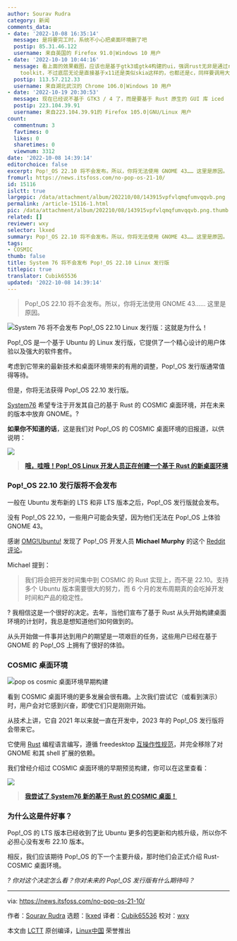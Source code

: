 ```yaml
---
author: Sourav Rudra
category: 新闻
comments_data:
- date: '2022-10-08 16:35:14'
  message: 是将要完工时，系统不小心把桌面环境删了吧
  postip: 85.31.46.122
  username: 来自英国的 Firefox 91.0|Windows 10 用户
- date: '2022-10-10 10:44:16'
  message: 看上面的效果截图，应该也是基于gtk3或gtk4构建的ui，强调rust无非是通过rust去调用gtk的c api。如果这么喜欢为rust构建生态，不如尝试让rust直接从底层构建ui
    toolkit，不过底层无论是直接基于x11还是类似skia这样的，也都还是c，同样要调用大量c api
  postip: 113.57.212.33
  username: 来自湖北武汉的 Chrome 106.0|Windows 10 用户
- date: '2022-10-19 20:30:53'
  message: 现在已经说不基于 GTK3 / 4 了，而是要基于 Rust 原生的 GUI 库 iced
  postip: 223.104.39.91
  username: 来自223.104.39.91的 Firefox 105.0|GNU/Linux 用户
count:
  commentnum: 3
  favtimes: 0
  likes: 0
  sharetimes: 0
  viewnum: 3312
date: '2022-10-08 14:39:14'
editorchoice: false
excerpt: Pop!_OS 22.10 将不会发布。所以，你将无法使用 GNOME 43…… 这里是原因。
fromurl: https://news.itsfoss.com/no-pop-os-21-10/
id: 15116
islctt: true
largepic: /data/attachment/album/202210/08/143915vpfvlqmqfumvqqvb.png
permalink: /article-15116-1.html
pic: /data/attachment/album/202210/08/143915vpfvlqmqfumvqqvb.png.thumb.jpg
related: []
reviewer: wxy
selector: lkxed
summary: Pop!_OS 22.10 将不会发布。所以，你将无法使用 GNOME 43…… 这里是原因。
tags:
- COSMIC
thumb: false
title: System 76 将不会发布 Pop!_OS 22.10 Linux 发行版
titlepic: true
translator: Cubik65536
updated: '2022-10-08 14:39:14'
---
```



> 
> Pop!\_OS 22.10 将不会发布。所以，你将无法使用 GNOME 43…… 这里是原因。
> 
> 
> 


![System 76 将不会发布 Pop!_OS 22.10 Linux 发行版：这就是为什么！](/data/attachment/album/202210/08/143915vpfvlqmqfumvqqvb.png)


Pop!\_OS 是一个基于 Ubuntu 的 Linux 发行版，它提供了一个精心设计的用户体验以及强大的软件套件。


考虑到它带来的最新技术和桌面环境带来的有用的调整，Pop!\_OS 发行版通常值得等待。


但是，你将无法获得 Pop!\_OS 22.10 发行版。


[System76](https://system76.com/) 希望专注于开发其自己的基于 Rust 的 COSMIC 桌面环境，并在未来的版本中放弃 GNOME。?


**如果你不知道的话**，这是我们对 Pop!\_OS 的 COSMIC 桌面环境的旧报道，以供说明：


![](/data/attachment/album/202210/08/143916muu4u54z5ut8rtut.png)



> 
> **[哦，哇哦！Pop!\_OS Linux 开发人员正在创建一个基于 Rust 的新桌面环境](https://news.itsfoss.com/pop-os-cosmic-rust/)**
> 
> 
> 


### Pop!\_OS 22.10 发行版将不会发布


一般在 Ubuntu 发布新的 LTS 和非 LTS 版本之后，Pop!\_OS 发行版就会发布。


没有 Pop!\_OS 22.10，一些用户可能会失望，因为他们无法在 Pop!\_OS 上体验 GNOME 43。


感谢 [OMG!Ubuntu!](https://www.omgubuntu.co.uk/2022/09/excited-for-pop_os-22-10-dont-be) 发现了 Pop!\_OS 开发人员 **Michael Murphy** 的这个 [Reddit 评论](https://www.reddit.com/r/pop_os/comments/xifwt6/comment/ip3l425/)。


Michael 提到：



> 
> 我们将会把开发时间集中到 COSMIC 的 Rust 实现上，而不是 22.10。支持多个 Ubuntu 版本需要很大的努力，而 6 个月的发布周期真的会吃掉开发时间和产品的稳定性。
> 
> 
> 


? 我相信这是一个很好的决定。去年，当他们宣布了基于 Rust 从头开始构建桌面环境的计划时，我总是想知道他们如何做到的。


从头开始做一件事并达到用户的期望是一项艰巨的任务，这些用户已经在基于 GNOME 的 Pop!\_OS 上拥有了很好的体验。


### COSMIC 桌面环境


![pop os cosmic 桌面环境早期构建](/data/attachment/album/202210/08/143916rszfuk78p636m1sf.png)


看到 COSMIC 桌面环境的更多发展会很有趣。上次我们尝试它（或看到演示）时，用户会对它感到兴奋，即使它们只是刚刚开始。


从技术上讲，它自 2021 年以来就一直在开发中，2023 年的 Pop!\_OS 发行版将会带来它。


它使用 [Rust](https://www.rust-lang.org/) 编程语言编写，遵循 freedesktop [互操作性规范](https://www.freedesktop.org/wiki/Specifications/)，并完全移除了对 GNOME 和其 shell 扩展的依赖。


我们曾经介绍过 COSMIC 桌面环境的早期预览构建，你可以在这里查看：


![](/data/attachment/album/202210/08/143917z66zezmmesxe4q6v.png)



> 
> **[我尝试了 System76 新的基于 Rust 的 COSMIC 桌面！](https://news.itsfoss.com/system76-rust-cosmic-desktop/)**
> 
> 
> 


### 为什么这是件好事？


Pop!\_OS 的 LTS 版本已经收到了比 Ubuntu 更多的包更新和内核升级，所以你不必担心没有发布 22.10 版本。


相反，我们应该期待 Pop!\_OS 的下一个主要升级，那时他们会正式介绍 Rust-COSMIC 桌面环境。


*? 你对这个决定怎么看？你对未来的 Pop!\_OS 发行版有什么期待吗？*




---


via: <https://news.itsfoss.com/no-pop-os-21-10/>


作者：[Sourav Rudra](https://news.itsfoss.com/author/sourav/) 选题：[lkxed](https://github.com/lkxed) 译者：[Cubik65536](https://github.com/Cubik65536) 校对：[wxy](https://github.com/wxy)


本文由 [LCTT](https://github.com/LCTT/TranslateProject) 原创编译，[Linux中国](https://linux.cn/) 荣誉推出
